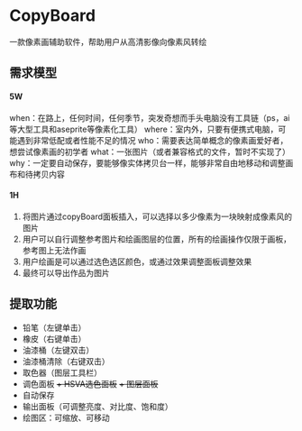 # CopyBoard

一款像素画辅助软件，帮助用户从高清影像向像素风转绘

## 需求模型

#### 5W
when：在路上，任何时间，任何季节，突发奇想而手头电脑没有工具链（ps，ai等大型工具和aseprite等像素化工具）
where：室内外，只要有便携式电脑，可能遇到非常低配或者性能不足的情况
who：需要表达简单概念的像素画爱好者，想尝试像素画的初学者
what：一张图片（或者兼容格式的文件，暂时不实现了）
why：一定要自动保存，要能够像实体拷贝台一样，能够非常自由地移动和调整画布和待拷贝内容

#### 1H
1. 将图片通过copyBoard面板插入，可以选择以多少像素为一块映射成像素风的图片
2. 用户可以自行调整参考图片和绘画图层的位置，所有的绘画操作仅限于画板，参考图上无法作画
3. 用户绘画是可以通过选色选区颜色，或通过效果调整面板调整效果
4. 最终可以导出作品为图片

## 提取功能
    
+ 铅笔（左键单击）
+ 橡皮（右键单击）
+ 油漆桶（左键双击）
+ 油漆桶清除（右键双击）
+ 取色器（图层工具栏）
+ 调色面板
~~+ HSVA选色面板~~
~~+ 图层面板~~
+ 自动保存
+ 输出面板（可调整亮度、对比度、饱和度）
+ 绘图区：可缩放、可移动
